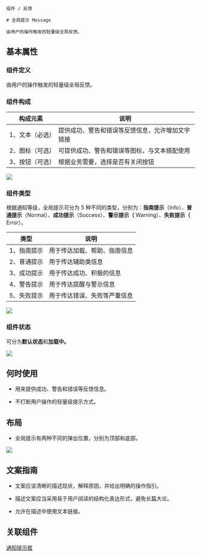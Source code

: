 `````
组件 / 反馈

# 全局提示 Message

由用户的操作触发的轻量级全局反馈。
`````

## 基本属性

### 组件定义

由用户的操作触发的轻量级全局反馈。

### 组件构成

| 构成元素     | 说明                       |
| -------- | ------------------------ |
| 1、文本（必选） | 提供成功、警告和错误等反馈信息，允许增加文字链接 |
| 2、图标（可选） | 可提供成功、警告和错误等图标，与文本搭配使用   |
| 3、按钮（可选） | 根据业务需要，选择是否有关闭按钮         |

![](https://p1-arco.byteimg.com/tos-cn-i-uwbnlip3yd/f5451fe758a24e8b87a29a5d0a4042b6~tplv-uwbnlip3yd-image.image)

### 组件类型

根据通知等级，全局提示可分为 5 种不同的类型，分别为：**指南提示**（Info）、**普通提示**（Normal）、**成功提示**（Success）、**警示提示（** Warning）、**失败提示（** Error）。

| 类型     | 说明             |
| ------ | -------------- |
| 1、指南提示 | 用于传达加载、帮助、指南信息 |
| 2、普通提示 | 用于传达辅助类信息      |
| 3、成功提示 | 用于传达成功、积极的信息   |
| 4、警告提示 | 用于传达提醒与警示信息    |
| 5、失败提示 | 用于传达错误、失败等严重信息 |

![](https://p1-arco.byteimg.com/tos-cn-i-uwbnlip3yd/7e53f3756d1b4e80873fb96084156575~tplv-uwbnlip3yd-image.image)

### 组件状态

可分为**默认状态**和**加载中。**

![](https://p1-arco.byteimg.com/tos-cn-i-uwbnlip3yd/66ee7ea430834a20b953edd8fdfeae3c~tplv-uwbnlip3yd-image.image)

## 何时使用

- 用来提供成功、警告和错误等反馈信息。

- 不打断用户操作的轻量级提示方式。

## 布局

- 全局提示有两种不同的弹出位置，分别为顶部和底部。

![](https://p1-arco.byteimg.com/tos-cn-i-uwbnlip3yd/9212e9fe09dc4785aa052a6fb05f866c~tplv-uwbnlip3yd-image.image)

## 文案指南

- 文案应该清晰的描述现状，解释原因，并给出明确的操作指引。

- 描述文案应当采用易于用户阅读的结构化表达形式，避免长篇大论。

- 允许在描述中使用文本链接。

## 关联组件

[通知提示框](/react/components/notification)
